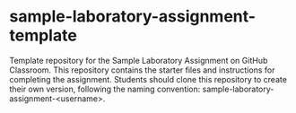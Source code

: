 # sample-laboratory-assignment-template
Template repository for the Sample Laboratory Assignment on GitHub Classroom. This repository contains the starter files and instructions for completing the assignment. Students should clone this repository to create their own version, following the naming convention: sample-laboratory-assignment-&lt;username>.
